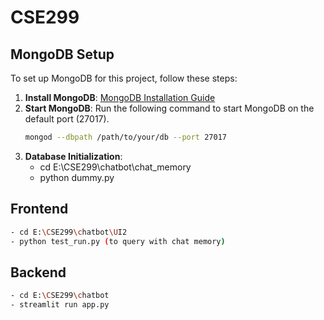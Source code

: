 # CSE299

## MongoDB Setup

To set up MongoDB for this project, follow these steps:

1. **Install MongoDB**: [MongoDB Installation Guide](https://docs.mongodb.com/manual/installation/)
2. **Start MongoDB**: Run the following command to start MongoDB on the default port (27017).
   ```bash
   mongod --dbpath /path/to/your/db --port 27017
   ```
3. **Database Initialization**:
   - cd E:\CSE299\chatbot\chat_memory
   - python dummy.py

## Frontend

```bash
- cd E:\CSE299\chatbot\UI2
- python test_run.py (to query with chat memory)
```

## Backend

```bash
- cd E:\CSE299\chatbot
- streamlit run app.py
```
